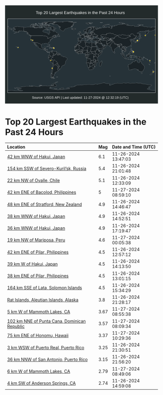 ![Map](./map.png)

# Top 20 Largest Earthquakes in the Past 24 Hours

| Location | Mag | Date and Time (UTC) |
|:---|:---|:---|
| [42 km WNW of Hakui, Japan](https://earthquake.usgs.gov/earthquakes/eventpage/us7000nu90) | 6.1 | 11-26-2024 13:47:03 |
| [154 km SSW of Severo-Kuril’sk, Russia](https://earthquake.usgs.gov/earthquakes/eventpage/us7000nuc0) | 5.4 | 11-26-2024 21:01:48 |
| [22 km NW of Ovalle, Chile](https://earthquake.usgs.gov/earthquakes/eventpage/us7000nu8n) | 5.1 | 11-26-2024 12:33:09 |
| [42 km ENE of Bacolod, Philippines](https://earthquake.usgs.gov/earthquakes/eventpage/us7000nug7) | 5 | 11-27-2024 08:59:10 |
| [48 km ENE of Stratford, New Zealand](https://earthquake.usgs.gov/earthquakes/eventpage/us7000nu9b) | 4.9 | 11-26-2024 14:46:47 |
| [38 km WNW of Hakui, Japan](https://earthquake.usgs.gov/earthquakes/eventpage/us7000nu9d) | 4.9 | 11-26-2024 14:52:51 |
| [36 km WNW of Hakui, Japan](https://earthquake.usgs.gov/earthquakes/eventpage/us7000nub4) | 4.9 | 11-26-2024 17:19:47 |
| [19 km NW of Mariposa, Peru](https://earthquake.usgs.gov/earthquakes/eventpage/us7000nue0) | 4.6 | 11-27-2024 00:05:38 |
| [42 km ENE of Pilar, Philippines](https://earthquake.usgs.gov/earthquakes/eventpage/us7000nu8v) | 4.5 | 11-26-2024 12:57:12 |
| [39 km W of Hakui, Japan](https://earthquake.usgs.gov/earthquakes/eventpage/us7000nu95) | 4.5 | 11-26-2024 14:13:50 |
| [38 km ENE of Pilar, Philippines](https://earthquake.usgs.gov/earthquakes/eventpage/us7000nu8w) | 4.5 | 11-26-2024 13:01:15 |
| [164 km SSE of Lata, Solomon Islands](https://earthquake.usgs.gov/earthquakes/eventpage/us7000nu9j) | 4.5 | 11-26-2024 15:34:29 |
| [Rat Islands, Aleutian Islands, Alaska](https://earthquake.usgs.gov/earthquakes/eventpage/us7000nue7) | 3.8 | 11-26-2024 21:28:17 |
| [5 km W of Mammoth Lakes, CA](https://earthquake.usgs.gov/earthquakes/eventpage/nc75091226) | 3.67 | 11-27-2024 08:55:38 |
| [102 km NNE of Punta Cana, Dominican Republic](https://earthquake.usgs.gov/earthquakes/eventpage/pr2024332000) | 3.57 | 11-27-2024 08:09:34 |
| [75 km ENE of Honomu, Hawaii](https://earthquake.usgs.gov/earthquakes/eventpage/hv74543202) | 3.37 | 11-27-2024 10:29:36 |
| [3 km WSW of Puerto Real, Puerto Rico](https://earthquake.usgs.gov/earthquakes/eventpage/pr71466913) | 3.25 | 11-26-2024 21:30:51 |
| [36 km NNW of San Antonio, Puerto Rico](https://earthquake.usgs.gov/earthquakes/eventpage/pr71466928) | 3.15 | 11-26-2024 21:56:20 |
| [6 km W of Mammoth Lakes, CA](https://earthquake.usgs.gov/earthquakes/eventpage/nc75091151) | 2.79 | 11-27-2024 08:49:06 |
| [4 km SW of Anderson Springs, CA](https://earthquake.usgs.gov/earthquakes/eventpage/nc75090656) | 2.74 | 11-26-2024 14:59:08 |
